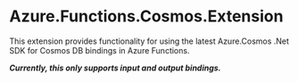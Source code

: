 # Azure.Functions.Cosmos.Extension
This extension provides functionality for using the latest Azure.Cosmos .Net SDK for Cosmos DB bindings in Azure Functions.

***Currently, this only supports input and output bindings.***
